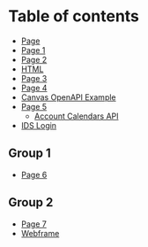 # Table of contents

* [Page](<README (1).md>)
* [Page 1](page-1.md)
* [Page 2](page-2.md)
* [HTML](<html (1).md>)
* [Page 3](page-3.md)
* [Page 4](page-4.md)
* [Canvas OpenAPI Example](canvas-openapi-example.md)
* [Page 5](page-5/README.md)
  * [Account Calendars API](page-5/canvas-lms-rest-api-documentation.md)
* [IDS Login](ids-login.md)

## Group 1

* [Page 6](group-1/page-6.md)

## Group 2

* [Page 7](group-2/page-7.md)
* [Webframe](group-2/webframe.md)

